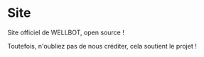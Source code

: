 # Site

Site officiel de WELLBOT, open source !

Toutefois, n'oubliez pas de nous créditer, cela soutient le projet ! 
